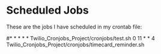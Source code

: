 # Scheduled Jobs

These are the jobs I have scheduled in my crontab file:

#* * * * * Twilio_Cronjobs_Project/cronjobs/test.sh
0 11 * * 4 Twilio_Cronjobs_Project/cronjobs/timecard_reminder.sh
